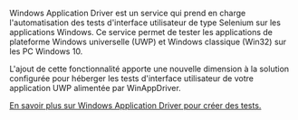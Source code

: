 ﻿Windows Application Driver est un service qui prend en charge l'automatisation des tests d'interface utilisateur de type Selenium sur les applications Windows. Ce service permet de tester les applications de plateforme Windows universelle (UWP) et Windows classique (Win32) sur les PC Windows 10.

L'ajout de cette fonctionnalité apporte une nouvelle dimension à la solution configurée pour héberger les tests d'interface utilisateur de votre application UWP alimentée par WinAppDriver.

[En savoir plus sur Windows Application Driver pour créer des tests.](https://github.com/Microsoft/WinAppDriver)
